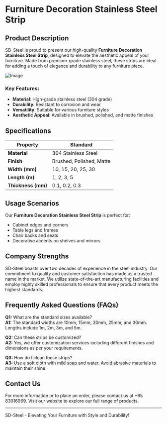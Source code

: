 # Furniture Decoration Stainless Steel Strip

## Product Description
SD-Steel is proud to present our high-quality **Furniture Decoration Stainless Steel Strip**, designed to elevate the aesthetic appeal of your furniture. Made from premium-grade stainless steel, these strips are ideal for adding a touch of elegance and durability to any furniture piece.

![Image](https://github.com/user-attachments/assets/2567258e-e124-4816-932d-1809bd27ef0b)

### Key Features:
- **Material**: High-grade stainless steel (304 grade)
- **Durability**: Resistant to corrosion and wear
- **Versatility**: Suitable for various furniture styles
- **Aesthetic Appeal**: Available in brushed, polished, and matte finishes

## Specifications

| **Property**       | **Standard** |
|--------------------|--------------|
| **Material**       | 304 Stainless Steel |
| **Finish**         | Brushed, Polished, Matte |
| **Width (mm)**     | 10, 15, 20, 25, 30 |
| **Length (m)**     | 1, 2, 3, 5 |
| **Thickness (mm)** | 0.1, 0.2, 0.3 |

## Usage Scenarios
Our **Furniture Decoration Stainless Steel Strip** is perfect for:
- Cabinet edges and corners
- Table legs and frames
- Chair backs and seats
- Decorative accents on shelves and mirrors

## Company Strengths
SD-Steel boasts over two decades of experience in the steel industry. Our commitment to quality and customer satisfaction has made us a trusted name in the market. We utilize state-of-the-art manufacturing facilities and employ highly skilled professionals to ensure that every product meets the highest standards.

## Frequently Asked Questions (FAQs)

**Q1:** What are the standard sizes available?  
**A1:** The standard widths are 10mm, 15mm, 20mm, 25mm, and 30mm. Lengths include 1m, 2m, 3m, and 5m.

**Q2:** Can these strips be customized?  
**A2:** Yes, we offer customization services including different finishes and dimensions as per your requirements.

**Q3:** How do I clean these strips?  
**A3:** Use a soft cloth with mild soap and water. Avoid abrasive materials to maintain their shine.

## Contact Us
For more information or to place an order, please contact us at +65 83016969. Visit our website to explore our full range of products.

---

SD-Steel - Elevating Your Furniture with Style and Durability!
